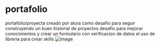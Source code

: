 # portafolio
portafolio/proyecta creado por alura como desafio para seguir construyendo un buen historial de proyectos
desafio para mejorar conocimientos y crear un formulario con verificacion de datos
el uso de libreria para crear skills
![image](https://github.com/Antonio2419/portafolio/assets/122846303/7085f930-f330-4cda-888e-ab1287a98884)

